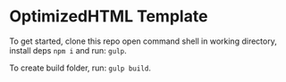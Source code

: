 # OptimizedHTML Template

To get started, clone this repo open command shell in working directory, install deps `npm i` and run:
 `gulp`.
 
To create build folder, run:
 `gulp build`.
